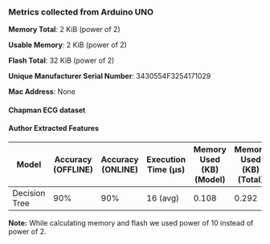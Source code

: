 ### Metrics collected from Arduino UNO

**Memory Total**: 2 KiB (power of 2)

**Usable Memory**: 2 KiB (power of 2)

**Flash Total**: 32 KiB  (power of 2)

**Unique Manufacturer Serial Number**: 3430554F3254171029

**Mac Address**: None

#### Chapman ECG dataset

#### Author Extracted Features

| Model         | Accuracy (OFFLINE) | Accuracy (ONLINE) | Execution Time (&mu;s) | Memory Used (KB) (Model) | Memory Used (KB) (Total) | Flash Size (KB) (Model) | Flash Size (KB) (Total) | Power consumption | Frequency (DFS OFF) |
|---------------|--------------------|-------------------|------------------------|--------------------------|--------------------------|-------------------------|-------------------------|-------------------|---------------------|
| Decision Tree | 90%                | 90%               | 16 (avg)               | 0.108                    | 0.292                    | 2.084                   | 3.522                   | 85 mW (avg)       | 16  MHz             |

**Note:** While calculating memory and flash we used power of 10 instead of power of 2.
